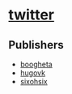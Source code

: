 # [twitter](https://pypi.org/project/twitter)



## Publishers
- [boogheta](https://pypi.org/user/boogheta)
- [hugovk](https://pypi.org/user/hugovk)
- [sixohsix](https://pypi.org/user/sixohsix)

